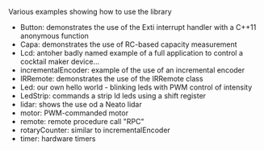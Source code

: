 Various examples showing how to use the library

 * Button: demonstrates the use of the Exti interrupt handler with a C++11 anonymous function
 * Capa: demonstrates the use of RC-based capacity measurement
 * Lcd: antoher badly named example of a full application to control a cocktail maker device...
 * incrementalEncoder: example of the use of an incremental encoder
 * IRRemote: demonstrates the use of the IRRemote class
 * Led: our own hello world - blinking leds with PWM control of intensity
 * LedStrip: commands a strip ld leds using a shift register
 * lidar: shows the use od a Neato lidar
 * motor: PWM-commanded motor
 * remote: remote procedure call "RPC"
 * rotaryCounter: similar to incrementalEncoder
 * timer: hardware timers
